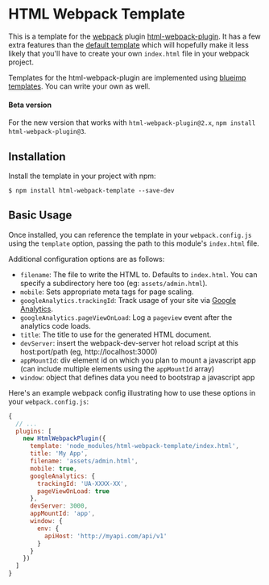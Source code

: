 # HTML Webpack Template

This is a template for the [webpack](http://webpack.github.io/) plugin [html-webpack-plugin](https://www.npmjs.com/package/html-webpack-plugin).  It has a few extra features than the [default template](https://github.com/ampedandwired/html-webpack-plugin/blob/master/default_index.html) which will hopefully make it less likely that you'll have to create your own `index.html` file in your webpack project.

Templates for the html-webpack-plugin are implemented using [blueimp templates](https://github.com/blueimp/JavaScript-Templates).  You can write your own as well.

#### Beta version

For the new version that works with `html-webpack-plugin@2.x`, `npm install html-webpack-plugin@3`.

## Installation

Install the template in your project with npm:

```shell
$ npm install html-webpack-template --save-dev
```

## Basic Usage

Once installed, you can reference the template in your `webpack.config.js` using the `template` option, passing the path to this module's `index.html` file.

Additional configuration options are as follows:

- `filename`: The file to write the HTML to. Defaults to `index.html`.
   You can specify a subdirectory here too (eg: `assets/admin.html`).
- `mobile`: Sets appropriate meta tags for page scaling.
- `googleAnalytics.trackingId`: Track usage of your site via [Google Analytics](http://analytics.google.com).
- `googleAnalytics.pageViewOnLoad`: Log a `pageview` event after the analytics code loads.
- `title`: The title to use for the generated HTML document.
- `devServer`: insert the webpack-dev-server hot reload script at this host:port/path (eg, http://localhost:3000)
- `appMountId`: div element id on which you plan to mount a javascript app (can include multiple elements using the `appMountId` array)
- `window`: object that defines data you need to bootstrap a javascript app

Here's an example webpack config illustrating how to use these options in your `webpack.config.js`:

```js
{
  // ...
  plugins: [
    new HtmlWebpackPlugin({
      template: 'node_modules/html-webpack-template/index.html',
      title: 'My App',
      filename: 'assets/admin.html',
      mobile: true,
      googleAnalytics: {
        trackingId: 'UA-XXXX-XX',
        pageViewOnLoad: true
      },
      devServer: 3000,
      appMountId: 'app',
      window: {
        env: {
          apiHost: 'http://myapi.com/api/v1'
        }
      }
    })
  ]
}
```

